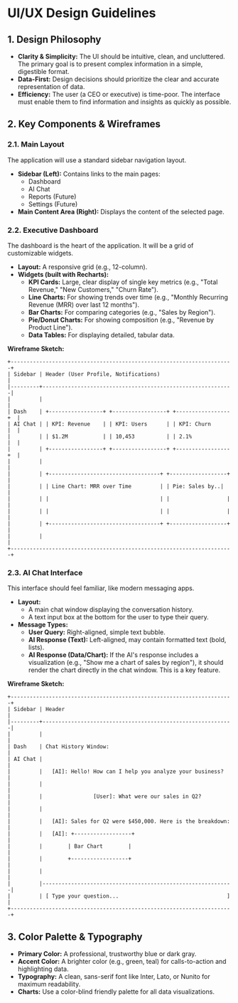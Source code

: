 # UI/UX Design Guidelines

## 1. Design Philosophy

- **Clarity & Simplicity:** The UI should be intuitive, clean, and uncluttered. The primary goal is to present complex information in a simple, digestible format.
- **Data-First:** Design decisions should prioritize the clear and accurate representation of data.
- **Efficiency:** The user (a CEO or executive) is time-poor. The interface must enable them to find information and insights as quickly as possible.

## 2. Key Components & Wireframes

### 2.1. Main Layout

The application will use a standard sidebar navigation layout.

- **Sidebar (Left):** Contains links to the main pages:
  - Dashboard
  - AI Chat
  - Reports (Future)
  - Settings (Future)
- **Main Content Area (Right):** Displays the content of the selected page.

### 2.2. Executive Dashboard

The dashboard is the heart of the application. It will be a grid of customizable widgets.

- **Layout:** A responsive grid (e.g., 12-column).
- **Widgets (built with Recharts):**
  - **KPI Cards:** Large, clear display of single key metrics (e.g., "Total Revenue," "New Customers," "Churn Rate").
  - **Line Charts:** For showing trends over time (e.g., "Monthly Recurring Revenue (MRR) over last 12 months").
  - **Bar Charts:** For comparing categories (e.g., "Sales by Region").
  - **Pie/Donut Charts:** For showing composition (e.g., "Revenue by Product Line").
  - **Data Tables:** For displaying detailed, tabular data.

**Wireframe Sketch:**

```
+----------------------------------------------------------------------+
| Sidebar | Header (User Profile, Notifications)                       |
|---------+------------------------------------------------------------|
|         |                                                            |
| Dash    | +-----------------+ +-----------------+ +-----------------+  |
| AI Chat | | KPI: Revenue    | | KPI: Users      | | KPI: Churn      |  |
|         | | $1.2M           | | 10,453          | | 2.1%            |  |
|         | +-----------------+ +-----------------+ +-----------------+  |
|         |                                                            |
|         | +-----------------------------------+ +------------------+   |
|         | | Line Chart: MRR over Time         | | Pie: Sales by..|   |
|         | |                                   | |                  |   |
|         | |                                   | |                  |   |
|         | +-----------------------------------+ +------------------+   |
|         |                                                            |
+----------------------------------------------------------------------+
```

### 2.3. AI Chat Interface

This interface should feel familiar, like modern messaging apps.

- **Layout:**
  - A main chat window displaying the conversation history.
  - A text input box at the bottom for the user to type their query.
- **Message Types:**
  - **User Query:** Right-aligned, simple text bubble.
  - **AI Response (Text):** Left-aligned, may contain formatted text (bold, lists).
  - **AI Response (Data/Chart):** If the AI's response includes a visualization (e.g., "Show me a chart of sales by region"), it should render the chart directly in the chat window. This is a key feature.

**Wireframe Sketch:**

```
+----------------------------------------------------------------------+
| Sidebar | Header                                                     |
|---------+------------------------------------------------------------|
|         |                                                            |
| Dash    | Chat History Window:                                       |
| AI Chat |                                                            |
|         |   [AI]: Hello! How can I help you analyze your business?   |
|         |                                                            |
|         |                [User]: What were our sales in Q2?          |
|         |                                                            |
|         |   [AI]: Sales for Q2 were $450,000. Here is the breakdown: |
|         |   [AI]: +------------------+                               |
|         |        | Bar Chart        |                               |
|         |        +------------------+                               |
|         |                                                            |
|         |------------------------------------------------------------|
|         | [ Type your question...                                  ] |
+----------------------------------------------------------------------+
```

## 3. Color Palette & Typography

- **Primary Color:** A professional, trustworthy blue or dark gray.
- **Accent Color:** A brighter color (e.g., green, teal) for calls-to-action and highlighting data.
- **Typography:** A clean, sans-serif font like Inter, Lato, or Nunito for maximum readability.
- **Charts:** Use a color-blind friendly palette for all data visualizations.
